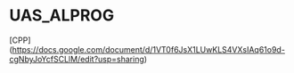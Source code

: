 # UAS_ALPROG
[CPP]
(https://docs.google.com/document/d/1VT0f6JsX1LUwKLS4VXsIAq61o9d-cgNbyJoYcfSCLlM/edit?usp=sharing)
